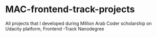 # MAC-frontend-track-projects
All projects that I developed during Million Arab Coder scholarship on Udacity platform, Frontend -Track Nanodegree
